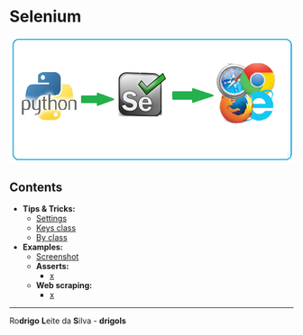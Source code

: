 # Selenium

![logo](res/logo.png)

## Contents

 - **Tips & Tricks:**
   - [Settings](modules/settings.md)
   - [Keys class](modules/keys-class.md)
   - [By class](modules/by-class.md)
 - **Examples:**
   - [Screenshot](modules/screenshot.md)
   - **Asserts:**
     - [x](#)
   - **Web scraping:**
     - [x](#)

---

Ro**drigo** **L**eite da **S**ilva - **drigols**
